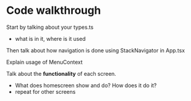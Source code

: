 # Code walkthrough 
Start by talking about your types.ts
- what is in it, where is it used

Then talk about how navigation is done using StackNavigator in App.tsx

Explain usage of MenuContext

Talk about the **functionality** of each screen. 
- What does homescreen show and do? How does it do it?
- repeat for other screens
